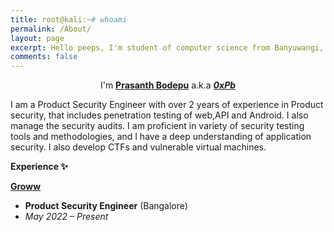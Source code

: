 ```yaml
---
title: root@kali:~# whoami
permalink: /About/
layout: page
excerpt: Hello peeps, I'm student of computer science from Banyuwangi, living in Jogjakarta. This blog for documentation about my programming journey, running on jekyll, hosting on netlify and using my own simple theme.
comments: false
---
```


<p style="text-align: center;"> I'm <a href="https://www.linkedin.com/in/0xPb"><b>Prasanth Bodepu</b></a> a.k.a <a href="https://twitter.com/_0xPb"><b><i>0xPb</i></b></a> </p>

I am a Product Security Engineer with over 2 years of experience in Product security, that includes penetration testing of web,API and Android. I also manage the security audits. I am proficient in variety of security testing tools and methodologies, and I have a deep understanding of application security. I also develop CTFs and vulnerable virtual machines.

**Experience ✨**

**[Groww](https://groww.in/)**
- **Product Security Engineer** (Bangalore)
- *May 2022 – Present*